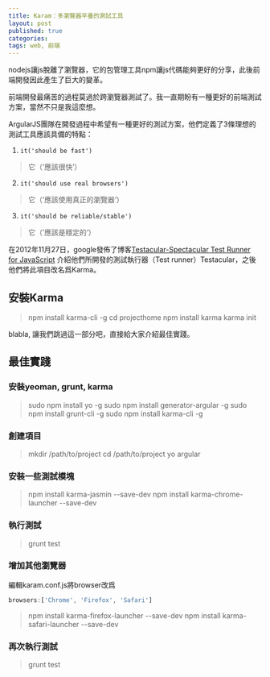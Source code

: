 ```yaml
---
title: Karam：多瀏覽器平臺的測試工具
layout: post
published: true
categories: 
tags: web, 前端
---
```


nodejs讓js脫離了瀏覽器，它的包管理工具npm讓js代碼能夠更好的分享，此後前端開發因此產生了巨大的變革。

前端開發最痛苦的過程莫過於跨瀏覽器測試了。我一直期盼有一種更好的前端測試方案，當然不只是我這麼想。

ArgularJS團隊在開發過程中希望有一種更好的測試方案，他們定義了3條理想的測試工具應該具備的特點：

1. `it('should be fast')`

> 它（‘應該很快’）

2. `it('should use real browsers')`

> 它（‘應該使用真正的瀏覽器‘）

3. `it('should be reliable/stable')`

> 它（’應該是穩定的‘）

在2012年11月27日，google發佈了博客[Testacular-Spectacular Test Runner for JavaScript](http://googletesting.blogspot.com/2012/11/testacular-spectacular-test-runner-for.html)
介紹他們所開發的測試執行器（Test runner）Testacular，之後他們將此項目改名爲Karma。

## 安裝Karma

> npm install karma-cli -g
> cd projecthome
> npm install karma
> karma init

blabla, 讓我們跳過這一部分吧，直接給大家介紹最佳實踐。

## 最佳實踐

### 安裝yeoman, grunt, karma

> sudo npm install yo -g
> sudo npm install generator-argular -g
> sudo npm install grunt-cli -g
> sudo npm install karma-cli -g

### 創建項目

> mkdir /path/to/project
> cd /path/to/project
> yo argular

### 安裝一些測試模塊

> npm install karma-jasmin --save-dev
> npm install karma-chrome-launcher --save-dev

### 執行測試
> grunt test

### 增加其他瀏覽器

編輯karam.conf.js將browser改爲
```js
browsers:['Chrome', 'Firefox', 'Safari']
```

> npm install karma-firefox-launcher --save-dev
> npm install karma-safari-launcher --save-dev

### 再次執行測試

> grunt test
